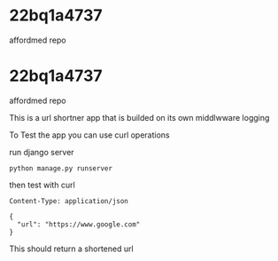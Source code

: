 # 22bq1a4737
affordmed repo
# 22bq1a4737
affordmed repo



This is a url shortner app that is builded on its own middlwware logging

To Test the app you can use curl operations

run django server

```python manage.py runserver```

then test with curl

```POST http://127.0.0.1:8000/shorten/
Content-Type: application/json

{
  "url": "https://www.google.com"
}
```

This should return a shortened url
